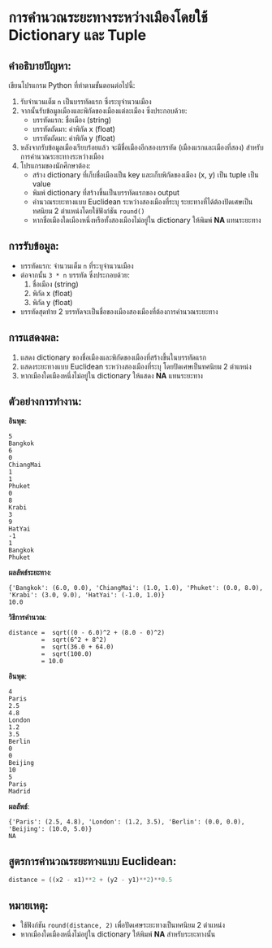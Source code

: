 # การคำนวณระยะทางระหว่างเมืองโดยใช้ Dictionary และ Tuple

## คำอธิบายปัญหา:
เขียนโปรแกรม Python ที่ทำตามขั้นตอนต่อไปนี้:
1. รับจำนวนเต็ม `n` เป็นบรรทัดแรก ซึ่งระบุจำนวนเมือง
2. จากนั้นรับข้อมูลเมืองและพิกัดของเมืองแต่ละเมือง ซึ่งประกอบด้วย:
   - บรรทัดแรก: ชื่อเมือง (string)
   - บรรทัดถัดมา: ค่าพิกัด x (float)
   - บรรทัดถัดมา: ค่าพิกัด y (float)
3. หลังจากรับข้อมูลเมืองเรียบร้อยแล้ว จะมีชื่อเมืองอีกสองบรรทัด (เมืองแรกและเมืองที่สอง) สำหรับการคำนวณระยะทางระหว่างเมือง
4. โปรแกรมของนักศึกษาต้อง:
   - สร้าง dictionary ที่เก็บชื่อเมืองเป็น key และเก็บพิกัดของเมือง (x, y) เป็น tuple เป็น value
   - พิมพ์ dictionary ที่สร้างขึ้นเป็นบรรทัดแรกของ output
   - คำนวณระยะทางแบบ Euclidean ระหว่างสองเมืองที่ระบุ ระยะทางที่ได้ต้องปัดเศษเป็นทศนิยม 2 ตำแหน่งโดยใช้ฟังก์ชัน `round()`
   - หากชื่อเมืองใดเมืองหนึ่งหรือทั้งสองเมืองไม่อยู่ใน dictionary ให้พิมพ์ **NA** แทนระยะทาง

## การรับข้อมูล:
- บรรทัดแรก: จำนวนเต็ม `n` ที่ระบุจำนวนเมือง
- ต่อจากนั้น `3 * n` บรรทัด ซึ่งประกอบด้วย:
  1. ชื่อเมือง (string)
  2. พิกัด x (float)
  3. พิกัด y (float)
- บรรทัดสุดท้าย 2 บรรทัดจะเป็นชื่อของเมืองสองเมืองที่ต้องการคำนวณระยะทาง

## การแสดงผล:
1. แสดง dictionary ของชื่อเมืองและพิกัดของเมืองที่สร้างขึ้นในบรรทัดแรก
2. แสดงระยะทางแบบ Euclidean ระหว่างสองเมืองที่ระบุ โดยปัดเศษเป็นทศนิยม 2 ตำแหน่ง
3. หากเมืองใดเมืองหนึ่งไม่อยู่ใน dictionary ให้แสดง **NA** แทนระยะทาง

## ตัวอย่างการทำงาน:

**อินพุต**:
```
5
Bangkok
6
0
ChiangMai
1
1
Phuket
0
8
Krabi
3
9
HatYai
-1
1
Bangkok
Phuket
```

**ผลลัพธ์ระยะทาง**:
```
{'Bangkok': (6.0, 0.0), 'ChiangMai': (1.0, 1.0), 'Phuket': (0.0, 8.0), 'Krabi': (3.0, 9.0), 'HatYai': (-1.0, 1.0)}
10.0
```
**วิธีการคำนวณ**:
```
distance =  sqrt((0 - 6.0)^2 + (8.0 - 0)^2)
         =  sqrt(6^2 + 8^2)
         =  sqrt(36.0 + 64.0)
         =  sqrt(100.0)
         = 10.0
```

**อินพุต**:
```
4
Paris
2.5
4.8
London
1.2
3.5
Berlin
0
0
Beijing
10
5
Paris
Madrid
```

**ผลลัพธ์**:
```
{'Paris': (2.5, 4.8), 'London': (1.2, 3.5), 'Berlin': (0.0, 0.0), 'Beijing': (10.0, 5.0)}
NA
```

## สูตรการคำนวณระยะทางแบบ Euclidean:
```python
distance = ((x2 - x1)**2 + (y2 - y1)**2)**0.5
```

## หมายเหตุ:
- ใช้ฟังก์ชัน `round(distance, 2)` เพื่อปัดเศษระยะทางเป็นทศนิยม 2 ตำแหน่ง
- หากเมืองใดเมืองหนึ่งไม่อยู่ใน dictionary ให้พิมพ์ **NA** สำหรับระยะทางนั้น

